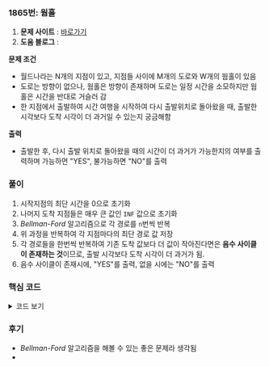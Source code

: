 ### 1865번: 웜홀

1. **문제 사이트** : [바로가기](https://www.acmicpc.net/problem/1865)
2. **도움 블로그** : 

**문제 조건**
- 월드나라는 N개의 지점이 있고, 지점들 사이에 M개의 도로와 W개의 웜홀이 있음
- 도로는 방향이 없으나, 웜홀은 방향이 존재하며 도로는 일정 시간을 소모하지만 웜홀은 시간을 반대로 거슬러 감
- 한 지점에서 출발하여 시간 여행을 시작하여 다시 출발위치로 돌아왔을 때, 출발한 시각보다 도착 시각이 더 과거일 수 있는지 궁금해함


**출력**  
- 출발한 후, 다시 출발 위치로 돌아왔을 때의 시간이 더 과거가 가능한지의 여부를 출력하며 가능하먼 "YES", 불가능하면 "NO"를 출력

### 풀이
1. 시작지점의 최단 시간을 0으로 초기화
2. 나머지 도착 지점들은 매우 큰 값인 `INF` 값으로 초기화
3. _Bellman-Ford_ 알고리즘으로 각 경로를 `n`번씩 반복
4. 위 과정을 반복하여 각 지점마다의 최단 경로 값 저장
5. 각 경로들을 한번씩 반복하여 기존 도착 값보다 더 값이 작아진다면은 **음수 사이클이 존재하는 것**이므로, 출발 시각보다 도착 시각이 더 과거가 됨.
6. 음수 사이클이 존재시에, "YES"를 출력, 없을 시에는 "NO"를 출력


### 핵심 코드

<details>
<summary>코드 보기</summary>

```cpp
string bellmanford(int start) {
    dist[start] = 0;
    
    for(int i = 0; i < n; i++) {
        for(auto &edge : edges) {
            int cur_node = edge[0], next_node = edge[1], edge_cost = edge[2];
            
            if(dist[cur_node] + edge_cost < dist[next_node]) {
                dist[next_node] = dist[cur_node] + edge_cost;
            }
        }
    }
    
    for(auto &edge : edges) {
        int cur_node = edge[0], next_node = edge[1], edge_cost = edge[2];
        
        if(dist[cur_node] + edge_cost < dist[next_node]) {
            return "YES";
        }
    }
    
    return "NO";
}
```
- `start` 지점의 값을 시작지점으로 0으로 초기화
- `edges`에는 도로와 웜홀의 경로들이 저장되어있으며, 경로 탐색하는 횟수를 `n`번 반복함
- 다음 도착 시간인`dist[next_node]` 이 현재 시간`dist[cur_node]` + 소모 시간`edge_cost`의 합보다 크면은 더 짧은 시간에 도착 지점에 갈 수 있으므로 값을 갱신
- 마지막으로 웜홀과 같은 경로에 **과거로 돌아가는 음수하여 음수 사이클이 있을 수 있으므로** 각 경로들을 1번씩 추가 실행
- 만일, 이때 더 시간을 짧게 하는 경로가 있다면은 이는 **음수의 사이클이 존재하는 것**이므로 이 과정을 무한히 하면 무한대값이 나옴
- 그러면은 결론적으로 다시 출발 지점까지 과거로 갈 순 있다는 뜻이므로 "YES"를 출력
- 경로를 다시 한번씩 탐색했지만, 값이 갱신되는 것이 없으면은 각각의 최단 시간의 변화가 없는 것이므로 음수의 사이클이 존재하지 않으므로 "NO" 출력
</details>

### 후기
- _Bellman-Ford_ 알고리즘을 해볼 수 있는 좋은 문제라 생각됨
- 